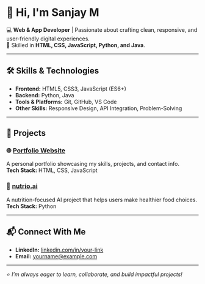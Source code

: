 # 👋 Hi, I'm Sanjay M  

💻 **Web & App Developer** | Passionate about crafting clean, responsive, and user-friendly digital experiences.  
🚀 Skilled in **HTML, CSS, JavaScript, Python, and Java**.  

---

## 🛠 Skills & Technologies
- **Frontend:** HTML5, CSS3, JavaScript (ES6+)
- **Backend:** Python, Java
- **Tools & Platforms:** Git, GitHub, VS Code
- **Other Skills:** Responsive Design, API Integration, Problem-Solving

---

## 📂 Projects

### 🌐 [Portfolio Website](https://github.com/Sanjay-Devlover/Portfolio)  
A personal portfolio showcasing my skills, projects, and contact info.  
**Tech Stack:** HTML, CSS, JavaScript  

### 🥗 [nutrio.ai](https://github.com/Sanjay-Devlover/nutrio.ai)  
A nutrition-focused AI project that helps users make healthier food choices.  
**Tech Stack:** Python  

---

## 📬 Connect With Me
- **LinkedIn:** [linkedin.com/in/your-link](https://www.linkedin.com/in/sanjay-m-73023b329/)
- **Email:** yourname@example.com

---

⭐ *I’m always eager to learn, collaborate, and build impactful projects!*

